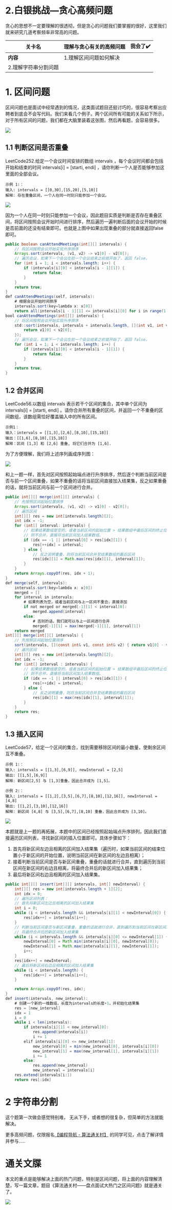 # 2.白银挑战—贪心高频问题

贪心的思想不一定要理解的很透彻，但是贪心的问题我们要掌握的很好，这里我们就来研究几道考察频率非常高的问题。

| **关卡名**           | 理解与贪心有关的高频问题 | 我会了✔️ |
| -------------------- | ------------------------ | ------- |
| **内容**             | 1.理解区间问题如何解决   |         |
| 2.理解字符串分割问题 |                          |         |

# 1. 区间问题

区间问题也是面试中经常遇到的情况，这类面试题目还挺讨巧的，很容易考察出应聘者到底会不会写代码。我们来看几个例子。两个区间所有可能的关系如下所示，对于所有区间的问题，我们都在大脑里装着这张图，然后再看题，会容易很多。

![](https://pic.yupi.icu/5563/202311220831210.png)

## 1.1 判断区间是否重叠

LeetCode252.给定一个会议时间安排的数组 intervals ，每个会议时间都会包括开始和结束的时间 intervals[i] = [starti, endi] ，请你判断一个人是否能够参加这里面的全部会议。

```plain
示例 1:：
输入: intervals = [[0,30],[15,20],[5,10]]
解释: 存在重叠区间，一个人在同一时刻只能参加一个会议。
```

![](https://pic.yupi.icu/5563/202311220831212.png)

因为一个人在同一时刻只能参加一个会议，因此题目实质是判断是否存在重叠区间，将区间按照会议开始时间进行排序，然后遍历一遍判断后面的会议开始的时候是否前面的还没有结束即可。也就是上图中如果出现重叠的部分就直接返回false即可。

```java
public boolean canAttendMeetings(int[][] intervals) {
    // 将区间按照会议开始实现升序排序
    Arrays.sort(intervals, (v1, v2) -> v1[0] - v2[0]);
    // 遍历会议，如果下一个会议在前一个会议结束之前就开始了，返回 false。
    for (int i = 1; i < intervals.length; i++) {
        if (intervals[i][0] < intervals[i - 1][1]) {
            return false;
        }
    }
    return true;
}
def canAttendMeetings(self, intervals):
    # 根据会议开始时间排序
    intervals.sort(key=lambda x: x[0])
    return all(intervals[i - 1][1] <= intervals[i][0] for i in range(1, len(intervals)))
bool canAttendMeetings(int[][] intervals) {
    // 将区间按照会议开始实现升序排序
    std::sort(intervals, intervals + intervals.length, [](int v1, int v2) {
        return v1[0] < v2[0];
    });
    // 遍历会议，如果下一个会议在前一个会议结束之前就开始了，返回 false。
    for (int i = 1; i < intervals.length; i++) {
        if (intervals[i][0] < intervals[i - 1][1]) {
            return false;
        }
    }
    return true;
}
```

## 1.2 合并区间

LeetCode56.以数组 intervals 表示若干个区间的集合，其中单个区间为 intervals[i] = [starti, endi] 。请你合并所有重叠的区间，并返回一个不重叠的区间数组，该数组需恰好覆盖输入中的所有区间。

```plain
示例1：
输入：intervals = [[1,3],[2,6],[8,10],[15,18]]
输出：[[1,6],[8,10],[15,18]]
解释：区间 [1,3] 和 [2,6] 重叠, 将它们合并为 [1,6].
```

为了方便理解，我们将上述序列画成序列图：

![](https://pic.yupi.icu/5563/202311220831234.png)

和上一题一样，首先对区间按照起始端点进行升序排序，然后逐个判断当前区间是否与前一个区间重叠，如果不重叠的话将当前区间直接加入结果集，反之如果重叠的话，就将当前区间与前一个区间进行合并。

```java
public int[][] merge(int[][] intervals) {
    // 先按照区间起始位置排序
    Arrays.sort(intervals, (v1, v2) -> v1[0] - v2[0]);
    // 遍历区间
    int[][] res = new int[intervals.length][2];
    int idx = -1;
    for (int[] interval: intervals) {
        // 如果结果数组是空的，或者当前区间的起始位置 > 结果数组中最后区间的终止位置，说明不重叠。
        // 则不合并，直接将当前区间加入结果数组。
        if (idx == -1 || interval[0] > res[idx][1]) {
            res[++idx] = interval;
        } else {
            // 反之说明重叠，则将当前区间合并至结果数组的最后区间
            res[idx][1] = Math.max(res[idx][1], interval[1]);
        }
    }
    return Arrays.copyOf(res, idx + 1);
}
def merge(self, intervals):
    intervals.sort(key=lambda x: x[0])
    merged = []
    for interval in intervals:
        # 如果列表为空，或者当前区间与上一区间不重合，直接添加
        if not merged or merged[-1][1] < interval[0]:
            merged.append(interval)
        else:
            # 否则的话，我们就可以与上一区间进行合并
            merged[-1][1] = max(merged[-1][1], interval[1])
    return merged
int[][] merge(int[][] intervals) {
    // 先按照区间起始位置排序
    sort(intervals, [](const int& v1, const int& v2) { return v1[0] - v2[0]; });
    // 遍历区间
    int[][] res = new int[intervals.length][2];
    int idx = -1;
    for (int[] interval : intervals) {
        // 如果结果数组是空的，或者当前区间的起始位置 > 结果数组中最后区间的终止位置，说明不重叠。
        // 则不合并，直接将当前区间加入结果数组。
        if (idx == -1 || interval[0] > res[idx][1]) {
            res[++idx] = interval;
        } else {
            // 反之说明重叠，则将当前区间合并至结果数组的最后区间
            res[idx][1] = max(res[idx][1], interval[1]);
        }
    }
    return res;
}
```

## 1.3 插入区间

LeetCode57，给定一个区间的集合，找到需要移除区间的最小数量，使剩余区间互不重叠。

```plain
示例 1:：
输入: intervals = [[1,3],[6,9]], newInterval = [2,5]
输出: [[1,5],[6,9]]
解释: 新区间[2,5] 与 [1,3]重叠，因此合并成为 [1,5]。

示例 2:：
输入: intervals = [[1,2],[3,5],[6,7],[8,10],[12,16]], newInterval = [4,8]
输出: [[1,2],[3,10],[12,16]]
解释: 新区间 [4,8] 与 [3,5],[6,7],[8,10] 重叠，因此合并成为 [3,10]。
```



![](https://pic.yupi.icu/5563/202311220831278.png)

本题就是上一题的再拓展，本题中的区间已经按照起始端点升序排列，因此我们直接遍历区间列表，寻找新区间的插入位置即可。具体步骤如下：

1. 首先将新区间左边且相离的区间加入结果集（遍历时，如果当前区间的结束位置小于新区间的开始位置，说明当前区间在新区间的左边且相离）；
2. 接着判断当前区间是否与新区间重叠，重叠的话就进行合并，直到遍历到当前区间在新区间的右边且相离，将最终合并后的新区间加入结果集；
3. 最后将新区间右边且相离的区间加入结果集。

```java
public int[][] insert(int[][] intervals, int[] newInterval) {
    int[][] res = new int[intervals.length + 1][2];
    int idx = 0;
    // 遍历区间列表：
    // 首先将新区间左边且相离的区间加入结果集
    int i = 0;
    while (i < intervals.length && intervals[i][1] < newInterval[0]) {
        res[idx++] = intervals[i++];
    }
    // 判断当前区间是否与新区间重叠，重叠的话就进行合并，直到遍历到当前区间在新区间的右边且相离，
    // 将最终合并后的新区间加入结果集
    while (i < intervals.length && intervals[i][0] <= newInterval[1]) {
        newInterval[0] = Math.min(intervals[i][0], newInterval[0]);
        newInterval[1] = Math.max(intervals[i][1], newInterval[1]);
        i++;
    }
    res[idx++] = newInterval;
    // 最后将新区间右边且相离的区间加入结果集
    while (i < intervals.length) {
        res[idx++] = intervals[i++];
    }

    return Arrays.copyOf(res, idx);
}
def insert(intervals, new_interval):
    # 创建一个新的一维数组，长度为intervals的长度+1，并初始化结果集
    res = [new_interval]
    idx = 1
    i = 0
    while i < len(intervals):
        if intervals[i][1] < new_interval[0]:
            res.append(intervals[i])
            i += 1
        elif intervals[i][0] <= new_interval[1]:
            new_interval[0] = min(new_interval[0], intervals[i][0])
            new_interval[1] = max(new_interval[1], intervals[i][1])
            i += 1
        else:
            res.append(new_interval)
            new_interval = intervals[i]
    res.extend(intervals[i:])
    return res[:idx]
```

# 2 字符串分割

这个题第一次做会感觉特别难， 无从下手，或者想的很复杂，但简单的方法就能解决。

更多高频问题，仅限报名[【编程导航 - 算法通关村】](https://yuyuanweb.feishu.cn/wiki/J9qLwpv75iropZkXpmIcYrZ8nNM) 的同学可见，点击了解详情并参与.....

#  通关文牒

本文的重点是能够解决上面的热门问题，特别是区间问题，将上面的内容理解清楚，写一篇文章，题目《算法通关村——盘点面试大热门之区间问题》就是通关了。


![](https://pic.yupi.icu/5563/202311220831358.png)
